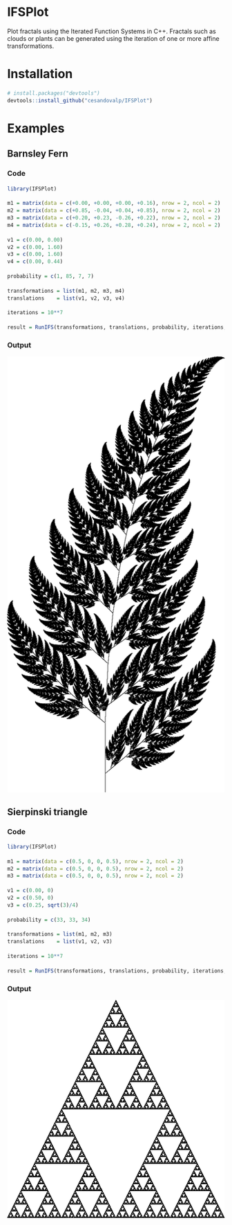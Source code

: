 # IFSPlot

Plot fractals using the Iterated Function Systems in C++.
Fractals such as clouds or plants can be generated using the iteration of one or more affine transformations.

# Installation

```R
# install.packages("devtools")
devtools::install_github("cesandovalp/IFSPlot")
```

# Examples

## Barnsley Fern
### Code

```R
library(IFSPlot)

m1 = matrix(data = c(+0.00, +0.00, +0.00, +0.16), nrow = 2, ncol = 2)
m2 = matrix(data = c(+0.85, -0.04, +0.04, +0.85), nrow = 2, ncol = 2)
m3 = matrix(data = c(+0.20, +0.23, -0.26, +0.22), nrow = 2, ncol = 2)
m4 = matrix(data = c(-0.15, +0.26, +0.28, +0.24), nrow = 2, ncol = 2)

v1 = c(0.00, 0.00)
v2 = c(0.00, 1.60)
v3 = c(0.00, 1.60)
v4 = c(0.00, 0.44)

probability = c(1, 85, 7, 7)

transformations = list(m1, m2, m3, m4)
translations    = list(v1, v2, v3, v4)

iterations = 10**7

result = RunIFS(transformations, translations, probability, iterations, 600, 1200)
```
### Output

![output](docs/fern.png)

## Sierpinski triangle
### Code

```R
library(IFSPlot)

m1 = matrix(data = c(0.5, 0, 0, 0.5), nrow = 2, ncol = 2)
m2 = matrix(data = c(0.5, 0, 0, 0.5), nrow = 2, ncol = 2)
m3 = matrix(data = c(0.5, 0, 0, 0.5), nrow = 2, ncol = 2)

v1 = c(0.00, 0)
v2 = c(0.50, 0)
v3 = c(0.25, sqrt(3)/4)

probability = c(33, 33, 34)

transformations = list(m1, m2, m3)
translations    = list(v1, v2, v3)

iterations = 10**7

result = RunIFS(transformations, translations, probability, iterations, 600, 600)

```
### Output

![output](docs/sierpinski.png)
